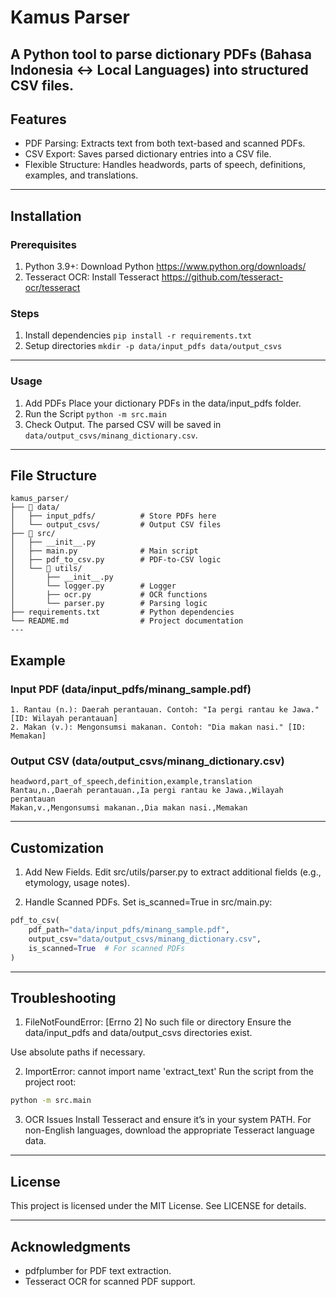 # Kamus Parser
A Python tool to parse dictionary PDFs (Bahasa Indonesia ↔ Local Languages) into structured CSV files.
---
## Features
- PDF Parsing: Extracts text from both text-based and scanned PDFs.
- CSV Export: Saves parsed dictionary entries into a CSV file.
- Flexible Structure: Handles headwords, parts of speech, definitions, examples, and translations.
---
## Installation
### Prerequisites
1. Python 3.9+: Download Python https://www.python.org/downloads/
2. Tesseract OCR: Install Tesseract https://github.com/tesseract-ocr/tesseract
### Steps
1. Install dependencies `pip install -r requirements.txt`
2. Setup directories `mkdir -p data/input_pdfs data/output_csvs`
---
### Usage
1. Add PDFs
    Place your dictionary PDFs in the data/input_pdfs folder.
2. Run the Script `python -m src.main`
3. Check Output. The parsed CSV will be saved in `data/output_csvs/minang_dictionary.csv`.
---
## File Structure
```
kamus_parser/
├── 📁 data/
│   ├── input_pdfs/          # Store PDFs here
│   └── output_csvs/         # Output CSV files
├── 📁 src/
│   ├── __init__.py
│   ├── main.py              # Main script
│   ├── pdf_to_csv.py        # PDF-to-CSV logic
│   └── 📁 utils/
│       ├── __init__.py
│       └── logger.py        # Logger
│       ├── ocr.py           # OCR functions
│       └── parser.py        # Parsing logic
├── requirements.txt         # Python dependencies
└── README.md                # Project documentation
---
```
## Example
### Input PDF (data/input_pdfs/minang_sample.pdf)
```
1. Rantau (n.): Daerah perantauan. Contoh: "Ia pergi rantau ke Jawa." [ID: Wilayah perantauan]
2. Makan (v.): Mengonsumsi makanan. Contoh: "Dia makan nasi." [ID: Memakan]
```
### Output CSV (data/output_csvs/minang_dictionary.csv)
``` csv
headword,part_of_speech,definition,example,translation
Rantau,n.,Daerah perantauan.,Ia pergi rantau ke Jawa.,Wilayah perantauan
Makan,v.,Mengonsumsi makanan.,Dia makan nasi.,Memakan
```
---
## Customization
1. Add New Fields. Edit src/utils/parser.py to extract additional fields (e.g., etymology, usage notes).

2. Handle Scanned PDFs. Set is_scanned=True in src/main.py:

``` python
pdf_to_csv(
    pdf_path="data/input_pdfs/minang_sample.pdf",
    output_csv="data/output_csvs/minang_dictionary.csv",
    is_scanned=True  # For scanned PDFs
)
```
---

## Troubleshooting
1. FileNotFoundError: [Errno 2] No such file or directory
Ensure the data/input_pdfs and data/output_csvs directories exist.

Use absolute paths if necessary.

2. ImportError: cannot import name 'extract_text'
Run the script from the project root:
```bash
python -m src.main
```
3. OCR Issues
Install Tesseract and ensure it’s in your system PATH.
For non-English languages, download the appropriate Tesseract language data.
---

## License
This project is licensed under the MIT License. See LICENSE for details.

---
## Acknowledgments
- pdfplumber for PDF text extraction.
- Tesseract OCR for scanned PDF support.